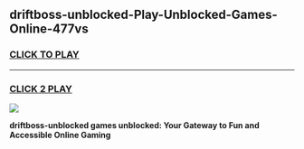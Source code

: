 
## driftboss-unblocked-Play-Unblocked-Games-Online-477vs
<h3>
<a href="https://premium76.site?title=driftboss-unblocked&ref=25A">CLICK TO PLAY</a></h3>
<hr>

<h3>
<a href="https://premium76.site?title=driftboss-unblocked&ref=25A">CLICK 2 PLAY</a>
  
</h3>

<a href="https://premium76.site?title=driftboss-unblocked&ref=25A"><img src="https://clearcache.store/games.png"></a>


**driftboss-unblocked games unblocked: Your Gateway to Fun and Accessible Online Gaming**
